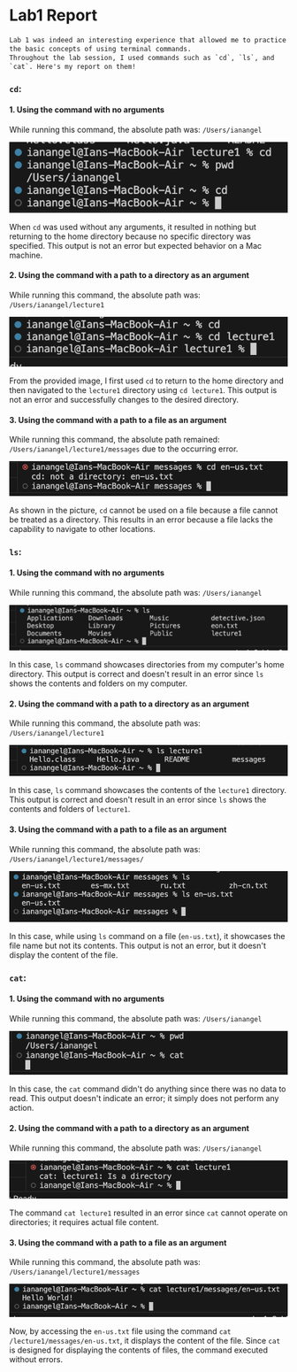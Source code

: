# Lab1 Report
    Lab 1 was indeed an interesting experience that allowed me to practice the basic concepts of using terminal commands. 
    Throughout the lab session, I used commands such as `cd`, `ls`, and `cat`. Here's my report on them!

### `cd`:
#### 1. Using the command with no arguments
While running this command, the absolute path was: `/Users/ianangel`

![Image](cdNoArg.png)

When `cd` was used without any arguments, it resulted in nothing but returning to the home directory because no specific directory was specified. This output is not an error but expected behavior on a Mac machine.

#### 2. Using the command with a path to a directory as an argument
While running this command, the absolute path was: `/Users/ianangel/lecture1`

![Image](cdToDir.png)

From the provided image, I first used `cd` to return to the home directory and then navigated to the `lecture1` directory using `cd lecture1`. This output is not an error and successfully changes to the desired directory.

#### 3. Using the command with a path to a file as an argument
While running this command, the absolute path remained: `/Users/ianangel/lecture1/messages` due to the occurring error.

![Image](cdToFile.png)

As shown in the picture, `cd` cannot be used on a file because a file cannot be treated as a directory. This results in an error because a file lacks the capability to navigate to other locations.

### `ls`:
#### 1. Using the command with no arguments
While running this command, the absolute path was: `/Users/ianangel`

![Image](lsNoArg.png)

In this case, `ls` command showcases directories from my computer's home directory. This output is correct and doesn't result in an error since `ls` shows the contents and folders on my computer.

#### 2. Using the command with a path to a directory as an argument
While running this command, the absolute path was: `/Users/ianangel/lecture1`

![Image](lsToDir.png)

In this case, `ls` command showcases the contents of the `lecture1` directory. This output is correct and doesn't result in an error since `ls` shows the contents and folders of `lecture1`.

#### 3. Using the command with a path to a file as an argument
While running this command, the absolute path was: `/Users/ianangel/lecture1/messages/`

![Image](lsToFile.png)

In this case, while using `ls` command on a file (`en-us.txt`), it showcases the file name but not its contents. This output is not an error, but it doesn't display the content of the file.

### `cat`:
#### 1. Using the command with no arguments
While running this command, the absolute path was: `/Users/ianangel`

![Image](catNoArg.png)

In this case, the `cat` command didn't do anything since there was no data to read. This output doesn't indicate an error; it simply does not perform any action.

#### 2. Using the command with a path to a directory as an argument
While running this command, the absolute path was: `/Users/ianangel`

![Image](catToDir.png)

The command `cat lecture1` resulted in an error since `cat` cannot operate on directories; it requires actual file content.

#### 3. Using the command with a path to a file as an argument
While running this command, the absolute path was: `/Users/ianangel/lecture1/messages`

![Image](catToFile.png)

Now, by accessing the `en-us.txt` file using the command `cat /lecture1/messages/en-us.txt`, it displays the content of the file. Since `cat` is designed for displaying the contents of files, the command executed without errors.
